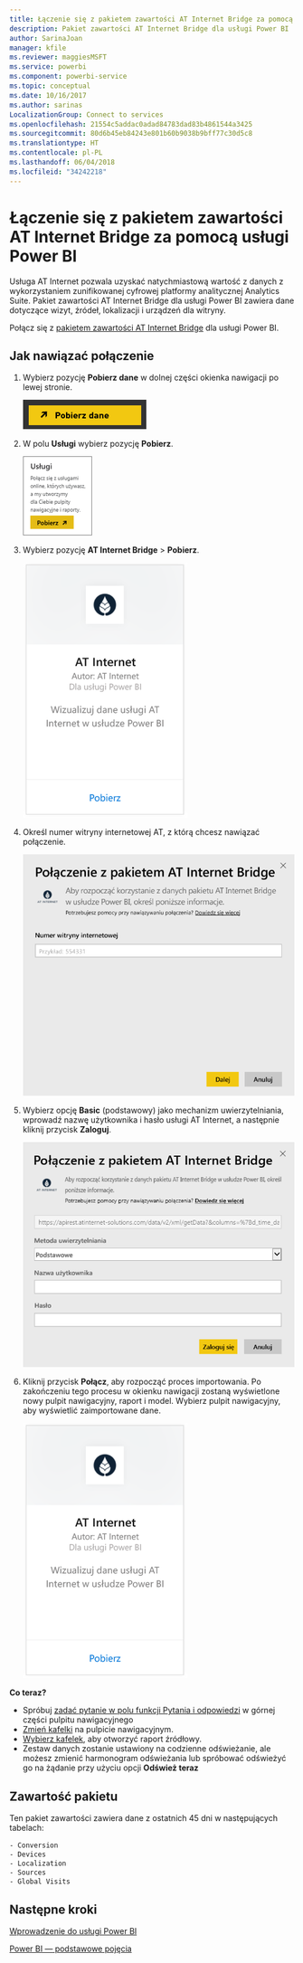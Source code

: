 ```yaml
---
title: Łączenie się z pakietem zawartości AT Internet Bridge za pomocą usługi Power BI
description: Pakiet zawartości AT Internet Bridge dla usługi Power BI
author: SarinaJoan
manager: kfile
ms.reviewer: maggiesMSFT
ms.service: powerbi
ms.component: powerbi-service
ms.topic: conceptual
ms.date: 10/16/2017
ms.author: sarinas
LocalizationGroup: Connect to services
ms.openlocfilehash: 21554c5addac0adad84783dad83b4861544a3425
ms.sourcegitcommit: 80d6b45eb84243e801b60b9038b9bff77c30d5c8
ms.translationtype: HT
ms.contentlocale: pl-PL
ms.lasthandoff: 06/04/2018
ms.locfileid: "34242218"
---
```

# <a name="connect-to-at-internet-bridge-with-power-bi"></a>Łączenie się z pakietem zawartości AT Internet Bridge za pomocą usługi Power BI
Usługa AT Internet pozwala uzyskać natychmiastową wartość z danych z wykorzystaniem zunifikowanej cyfrowej platformy analitycznej Analytics Suite. Pakiet zawartości AT Internet Bridge dla usługi Power BI zawiera dane dotyczące wizyt, źródeł, lokalizacji i urządzeń dla witryny.

Połącz się z [pakietem zawartości AT Internet Bridge](https://app.powerbi.com/getdata/services/at-internet-bridge) dla usługi Power BI.

## <a name="how-to-connect"></a>Jak nawiązać połączenie
1. Wybierz pozycję **Pobierz dane** w dolnej części okienka nawigacji po lewej stronie.
   
   ![](media/service-connect-to-at-internet/pbi_getdata.png) 
2. W polu **Usługi** wybierz pozycję **Pobierz**.
   
   ![](media/service-connect-to-at-internet/pbi_getservices.png) 
3. Wybierz pozycję **AT Internet Bridge** \> **Pobierz**.
   
   ![](media/service-connect-to-at-internet/atinternet.png)
4. Określ numer witryny internetowej AT, z którą chcesz nawiązać połączenie.
   
   ![](media/service-connect-to-at-internet/params.png)
5. Wybierz opcję **Basic** (podstawowy) jako mechanizm uwierzytelniania, wprowadź nazwę użytkownika i hasło usługi AT Internet, a następnie kliknij przycisk **Zaloguj**.
   
   ![](media/service-connect-to-at-internet/creds.png)
6. Kliknij przycisk **Połącz**, aby rozpocząć proces importowania. Po zakończeniu tego procesu w okienku nawigacji zostaną wyświetlone nowy pulpit nawigacyjny, raport i model. Wybierz pulpit nawigacyjny, aby wyświetlić zaimportowane dane.
   
    ![](media/service-connect-to-at-internet/atinternet.png)

**Co teraz?**

* Spróbuj [zadać pytanie w polu funkcji Pytania i odpowiedzi](power-bi-q-and-a.md) w górnej części pulpitu nawigacyjnego
* [Zmień kafelki](service-dashboard-edit-tile.md) na pulpicie nawigacyjnym.
* [Wybierz kafelek](service-dashboard-tiles.md), aby otworzyć raport źródłowy.
* Zestaw danych zostanie ustawiony na codzienne odświeżanie, ale możesz zmienić harmonogram odświeżania lub spróbować odświeżyć go na żądanie przy użyciu opcji **Odśwież teraz**

## <a name="whats-included"></a>Zawartość pakietu
Ten pakiet zawartości zawiera dane z ostatnich 45 dni w następujących tabelach:  

    - Conversion  
    - Devices  
    - Localization  
    - Sources  
    - Global Visits  

## <a name="next-steps"></a>Następne kroki
[Wprowadzenie do usługi Power BI](service-get-started.md)

[Power BI — podstawowe pojęcia](service-basic-concepts.md)

